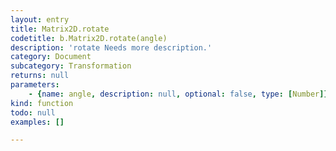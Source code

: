 ```yaml
---
layout: entry
title: Matrix2D.rotate
codetitle: b.Matrix2D.rotate(angle)
description: 'rotate Needs more description.'
category: Document
subcategory: Transformation
returns: null
parameters:
    - {name: angle, description: null, optional: false, type: [Number]}
kind: function
todo: null
examples: []

---
```


